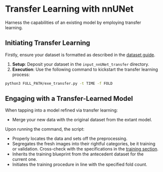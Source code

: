 # Transfer Learning with nnUNet

Harness the capabilities of an existing model by employing transfer learning.

## Initiating Transfer Learning 

Firstly, ensure your dataset is formatted as described in the [dataset guide](dataset_format.md).

1. **Setup**: Deposit your dataset in the `input_nnUNet_transfer` directory.
2. **Execution**: Use the following command to kickstart the transfer learning process:

```bash
python3 FULL_PATH/exe_transfer.py -t TIME -f FOLD
```

## Engaging with a Transfer-Learned Model

When tapping into a model refined via transfer learning:

- Merge your new data with the original dataset from the extant model.

Upon running the command, the script:

- Properly locates the data and sets off the preprocessing.
- Segregates the fresh images into their rightful categories, be it training or validation. Cross-check with the specifications in the [training section](training.md#FOLDS).
- Inherits the training blueprint from the antecedent dataset for the current one.
- Initiates the training procedure in line with the specified fold count.
